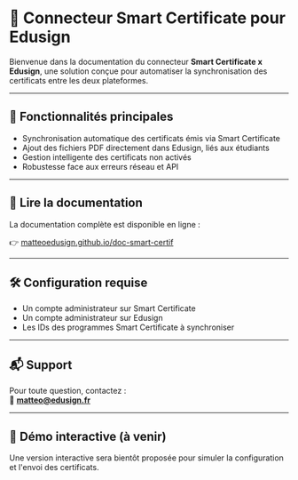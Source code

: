 # 📄 Connecteur Smart Certificate pour Edusign

Bienvenue dans la documentation du connecteur **Smart Certificate x Edusign**, une solution conçue pour automatiser la synchronisation des certificats entre les deux plateformes.

---

## 🚀 Fonctionnalités principales

- Synchronisation automatique des certificats émis via Smart Certificate
- Ajout des fichiers PDF directement dans Edusign, liés aux étudiants
- Gestion intelligente des certificats non activés
- Robustesse face aux erreurs réseau et API

---

## 📘 Lire la documentation

La documentation complète est disponible en ligne :

👉 [matteoedusign.github.io/doc-smart-certif](https://matteoedusign.github.io/doc-smart-certif)

---

## 🛠️ Configuration requise

- Un compte administrateur sur Smart Certificate
- Un compte administrateur sur Edusign
- Les IDs des programmes Smart Certificate à synchroniser

---

## 📬 Support

Pour toute question, contactez :  
📧 **matteo@edusign.fr**

---

## 🧪 Démo interactive (à venir)

Une version interactive sera bientôt proposée pour simuler la configuration et l'envoi des certificats.
